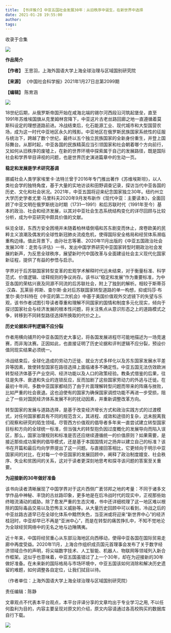 ```yaml
---
title: 【书评推介】中亚五国社会发展30年：从旧秩序中诞生，在新世界中选择
date: 2021-01-28 19:55:00
author: 
tags: 
---
```



收录于合集

![](/images/1227/2.jpeg)

  

**作品简介**

 **【作者】** 王思羽，上海外国语大学上海全球治理与区域国别研究院

 **【来源】** 《中国社会科学报》2021年1月27日总第2099期

 **【编辑】** 陈育涵

  

![](/images/1227/3.png)

  

18世纪后期，从俄罗斯帝国开始在咸海北端的锡尔河西段沿河筑起堡垒，直至1991年苏维埃国旗从克里姆林宫降下，中亚这片古老丝路回廊之地一直遵循着莫斯科设定的理想道路前进。冷战结束后，化石能源工业、现代城市和大型国营农场，成为这一时代中亚地区永久的残影。中亚地区在俄罗斯民族国家系统性的征服与统治下，跨越了数个世纪，最终以五个独立民族国家的全新身份重生，并登上国际舞台。从那时起，中亚各国的民族精英应当引领国家和社会朝着哪个方向前行，又如何从旧秩序的废墟上，在新的世界环境中探索属于自己的发展路径，既是国际社会和学界举目谛视的问题，也是世界历史演进篇章中的生动一页。

  

 **稳定和发展是学术研究基调**

  

挪威社会人类学家埃里卡·法特兰曾于2016年专门推出著作《苏维埃斯坦》，以人类社会学的独特角度，基于大量的实地访谈和田野调查记录，探访当代中亚各国的历史、文化和社会状况。2021年，中亚五国将迎来纪念国家独立30年。纽约州立大学历史学者尤里·马里科夫2020年9月发布新作《现代中亚：主要读本》，全面回顾了中亚文明在俄罗斯统治时期（1731—1991）和后苏联时代（1991年至今）基本的政治、社会和经济发展，以其对中亚社会生态系统结构变化的详尽回顾与比较分析，成为中亚研究中颇具价值的文献。

  

纵览全球，东西方安全困境并未随着柏林墙倒塌和苏东剧变而休止，席卷欧美的民粹主义浪潮及偶发的全球性新冠肺炎流疫危机，使得国际安全格局和经贸体系濒临重构边缘。值此背景下，由孙壮志等著、2020年11月出版的《中亚五国政治社会发展30年：走势与评估》一书，发出中国学界研究中亚国家转型时期政治社会发展的新声，为反思全球秩序，展望新时代中国改革与全面建设社会主义现代化国家新征程，提供了有益的参悟与启示。

  

学界对于后苏联国家转型变革的宏观学术解释时代远未结束，对于衡量标准、科学范式、价值逻辑、诠释规则的争议尚存。该书以“稳定和发展”作为重要标准，为中亚各国的荣枯兴衰及同源不同流的后苏联社会，附上了独到的解析。相较于斯蒂芬·汉森、瓦莱丽·邦斯、查尔斯·金对后苏联国家转型道路的单一构想，抑或玛莎·布里尔·奥尔科特在《中亚的第二次机会》中基于美国价值观外交滤镜下的失望与乐观，该书作者试图引导读者尊重和理解不同国家的国情和制度多元化现实，倾向于探讨国家社会与经济发展的根本性问题，将关注焦点从意识形态之上的道路模式之争，转移到不同转型路径选择所换取的代价之上。

  

 **历史论据和评判逻辑不应分裂**

  

作者用横向铺开的中亚各国历史大事记，将各国发展进程尽可能地描述为一场竞速赛，而非淘汰赛。正因如此，也直接证明了历史论据和评判逻辑不应分裂，预设价值同现实结果必须统一。

  

冷战结束后，全球化造成的劳动力迁徙、就业方式多样化以及苏东国家发展水平差异等因素，致使转型国家在路径选择上面临诸多不确定性。中亚五国无法仿效欧洲转型经济体基于产业空间、经济功能以及人口的政策经验。教条式借鉴的后果，往往是失序、衰退和失业的连锁反应，反而加剧了这些国家劳动力的外逃与迁徙。在最初十年间，多数中亚国家都经历了由于片面理解转型问题而带来的阵痛与挫败，比如严重的社会衰退。这也迫使有的国家为确保国家调控功能不再进一步受损，阻止了一些对国民经济体系发展不利的扰动因素，并重新调整改革方向。

  

转型国家的发展与道路选择，是基于改变经济增长方式和政治实践方式的过渡模式，对任何国家都具有不同的规范含义，其进程、成效和途径的复杂，远未脱离我们观察和研究的陌生领域。尽管西方价值观的倡导者多年来一直尝试建立转型国家目标和方向的全球统一标准，但当强大的转型抱负因过度概化的发展导向而陷入误区，那么，国家治理规则和标准是否还应继续遵循统一的价值原则？如果需要，是接近那些成功案例的倡导模式，还是基于本国国情对之扬弃以建立自己的标准？该书在开篇和最后均向学界提出了这一问题。与直接回答相比，它更倾向于明示中亚国家间的对比，在对每一个中亚国家的发展回顾中，阐释了政治制度嬗变、社会秩序、失业和贫困间的关系，这对于读者更深刻地思考和探寻该问题的答案至关重要。

  

 **为迎接新的30年做好准备**

  

该书向读者清晰展现了中国学界对于这片西侧广袤邻邦之地的考量：不同于诸多文学作品中神秘、丰饶的古丝路印象，更多地是在后冷战时代的现实中，正视那些始终暗流涌动的威胁。除了愈发严重的生态灾难，书中还详细梳理了这一地区难以根除的国际毒品交易以及恐怖主义威胁等。从大量历史回顾中可以看到，冷战之后的中亚丝路古道早已在全球化体系中黯然失色，当亚洲或将迎来“新世界中心”的经济桂冠时，中亚却早已不再是“亚洲中心”，而是在转型的痛苦挣扎中，不知不觉地沦为全球经贸网络中的无名之地与边陲隅夷。

  

近十年来，中国将经贸重心从东部沿海地区向西移动，使得中亚各国在国际贸易走廊中再度受益。2020年11月，上海合作组织成员国元首理事会发布了关于数字经济领域合作的声明，将尖端数字技术、人工智能、机器人、物联网等领域列入新合作框架。这似乎也意味着，中亚五国虽错过了上一个30年，却在为迎接新的30年做好准备。在未来新的国际格局与市场环境中，中亚五国该如何消除和解决历史遗留的难题，如何调整各自定位，让我们拭目以待。

  

（作者单位：上海外国语大学上海全球治理与区域国别研究院）

责任编辑：陈静

  

  

文章观点不代表本平台观点，本平台评译分享的文章均出于专业学习之用, 不以任何盈利为目的，内容主要呈现对原文的介绍，原文内容请通过各高校购买的数据库自行下载。

![](/images/1227/4.gif)

